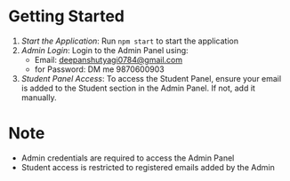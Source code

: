 # Getting Started
1. *Start the Application*: Run `npm start` to start the application
2. *Admin Login*: Login to the Admin Panel using:
    - Email: deepanshutyagi0784@gmail.com
    - for Password: DM me 9870600903
3. *Student Panel Access*: To access the Student Panel, ensure your email is added to the Student section in the Admin Panel. If not, add it manually.


# Note
- Admin credentials are required to access the Admin Panel
- Student access is restricted to registered emails added by the Admin